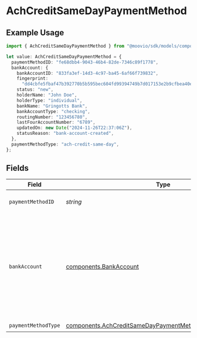 # AchCreditSameDayPaymentMethod

## Example Usage

```typescript
import { AchCreditSameDayPaymentMethod } from "@moovio/sdk/models/components";

let value: AchCreditSameDayPaymentMethod = {
  paymentMethodID: "fe68dbb4-9043-46b4-82de-7346c89f1778",
  bankAccount: {
    bankAccountID: "833fa3ef-14d3-4c97-ba45-6af66f739832",
    fingerprint:
      "dd4cbfe5fbaf47b392770b5b595bec604fd99394749b7d017153e2b9cfbea40e",
    status: "new",
    holderName: "John Doe",
    holderType: "individual",
    bankName: "Gringotts Bank",
    bankAccountType: "checking",
    routingNumber: "123456780",
    lastFourAccountNumber: "6789",
    updatedOn: new Date("2024-11-26T22:37:06Z"),
    statusReason: "bank-account-created",
  },
  paymentMethodType: "ach-credit-same-day",
};
```

## Fields

| Field                                                                                                                                                                                                                                                                                                                                                                                                                          | Type                                                                                                                                                                                                                                                                                                                                                                                                                           | Required                                                                                                                                                                                                                                                                                                                                                                                                                       | Description                                                                                                                                                                                                                                                                                                                                                                                                                    | Example                                                                                                                                                                                                                                                                                                                                                                                                                        |
| ------------------------------------------------------------------------------------------------------------------------------------------------------------------------------------------------------------------------------------------------------------------------------------------------------------------------------------------------------------------------------------------------------------------------------ | ------------------------------------------------------------------------------------------------------------------------------------------------------------------------------------------------------------------------------------------------------------------------------------------------------------------------------------------------------------------------------------------------------------------------------ | ------------------------------------------------------------------------------------------------------------------------------------------------------------------------------------------------------------------------------------------------------------------------------------------------------------------------------------------------------------------------------------------------------------------------------ | ------------------------------------------------------------------------------------------------------------------------------------------------------------------------------------------------------------------------------------------------------------------------------------------------------------------------------------------------------------------------------------------------------------------------------ | ------------------------------------------------------------------------------------------------------------------------------------------------------------------------------------------------------------------------------------------------------------------------------------------------------------------------------------------------------------------------------------------------------------------------------ |
| `paymentMethodID`                                                                                                                                                                                                                                                                                                                                                                                                              | *string*                                                                                                                                                                                                                                                                                                                                                                                                                       | :heavy_check_mark:                                                                                                                                                                                                                                                                                                                                                                                                             | ID of the payment method.                                                                                                                                                                                                                                                                                                                                                                                                      |                                                                                                                                                                                                                                                                                                                                                                                                                                |
| `bankAccount`                                                                                                                                                                                                                                                                                                                                                                                                                  | [components.BankAccount](../../models/components/bankaccount.md)                                                                                                                                                                                                                                                                                                                                                               | :heavy_check_mark:                                                                                                                                                                                                                                                                                                                                                                                                             | Describes a bank account linked to a Moov account.                                                                                                                                                                                                                                                                                                                                                                             | {<br/>"bankAccountID": "833fa3ef-14d3-4c97-ba45-6af66f739832",<br/>"fingerprint": "dd4cbfe5fbaf47b392770b5b595bec604fd99394749b7d017153e2b9cfbea40e",<br/>"status": "new",<br/>"holderName": "John Doe",<br/>"holderType": "individual",<br/>"bankName": "Gringotts Bank",<br/>"bankAccountType": "checking",<br/>"routingNumber": "123456780",<br/>"lastFourAccountNumber": "6789",<br/>"updatedOn": "2024-11-26T22:37:06Z",<br/>"statusReason": "bank-account-created"<br/>} |
| `paymentMethodType`                                                                                                                                                                                                                                                                                                                                                                                                            | [components.AchCreditSameDayPaymentMethodPaymentMethodType](../../models/components/achcreditsamedaypaymentmethodpaymentmethodtype.md)                                                                                                                                                                                                                                                                                         | :heavy_check_mark:                                                                                                                                                                                                                                                                                                                                                                                                             | N/A                                                                                                                                                                                                                                                                                                                                                                                                                            |                                                                                                                                                                                                                                                                                                                                                                                                                                |